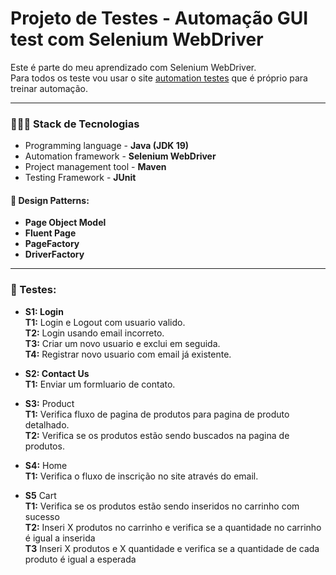 # Projeto de Testes - Automação GUI test com Selenium WebDriver
Este é parte do meu aprendizado com Selenium WebDriver.</br>
Para todos os teste vou usar o site [automation testes](https://automationexercise.com/) que é próprio para treinar automação.

***
### 👨🏻‍💻 Stack de Tecnologias
- Programming language - **Java (JDK 19)**
- Automation framework - **Selenium WebDriver** 
- Project management tool - **Maven**
- Testing Framework - **JUnit** 

#### 🎨 Design Patterns:
- **Page Object Model**
- **Fluent Page** 
- **PageFactory**
- **DriverFactory** 

***
### 🧪 Testes:
- **S1: Login**  
  **T1:** Login e Logout com usuario valido.  
  **T2:** Login usando email incorreto.</br>
  **T3:** Criar um novo usuario e exclui em seguida. </br>
  **T4:** Registrar novo usuario com email já existente.

- **S2: Contact Us**  
  **T1:** Enviar um formluario de contato.

- **S3:** Product</br>
  **T1:** Verifica fluxo de pagina de produtos para pagina de produto detalhado.</br>
  **T2:** Verifica se os produtos estão sendo buscados na pagina de produtos.

- **S4:** Home</br>
  **T1:** Verifica o fluxo de inscrição no site através do email.

- **S5** Cart</br>
  **T1:** Verifica se os produtos estão sendo inseridos no carrinho com sucesso</br>
  **T2:** Inseri X produtos no carrinho e verifica se a quantidade no carrinho é igual a inserida</br>
  **T3** Inseri X produtos e X quantidade e verifica se a quantidade de cada produto é igual a esperada
